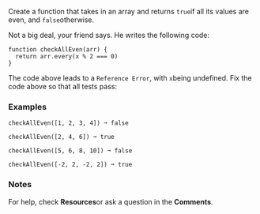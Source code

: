Create a function that takes in an array and returns `true`if all its values are even, and `false`otherwise.

Not a big deal, your friend says. He writes the following code:

    function checkAllEven(arr) {
      return arr.every(x % 2 === 0)
    }

The code above leads to a `Reference Error`, with `x`being undefined. Fix the code above so that all tests pass:


### Examples ###
    checkAllEven([1, 2, 3, 4]) ➞ false

    checkAllEven([2, 4, 6]) ➞ true

    checkAllEven([5, 6, 8, 10]) ➞ false

    checkAllEven([-2, 2, -2, 2]) ➞ true


### Notes ###
For help, check **Resources**or ask a question in the **Comments**.
